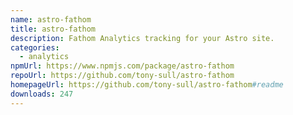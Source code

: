 ```yaml
---
name: astro-fathom
title: astro-fathom
description: Fathom Analytics tracking for your Astro site.
categories:
  - analytics
npmUrl: https://www.npmjs.com/package/astro-fathom
repoUrl: https://github.com/tony-sull/astro-fathom
homepageUrl: https://github.com/tony-sull/astro-fathom#readme
downloads: 247
---
```

